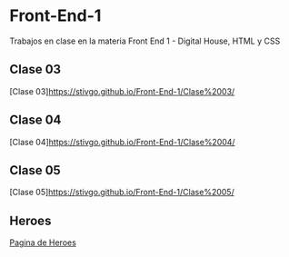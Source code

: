 # Front-End-1
Trabajos en clase en la materia Front End 1 - Digital House, HTML y CSS

## Clase 03
[Clase 03]https://stivgo.github.io/Front-End-1/Clase%2003/

## Clase 04
[Clase 04]https://stivgo.github.io/Front-End-1/Clase%2004/

## Clase 05
[Clase 05]https://stivgo.github.io/Front-End-1/Clase%2005/

## Heroes

[Pagina de Heroes](https://stivgo.github.io/Front-End-1/Clase%207/)
